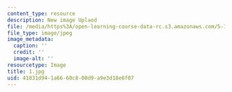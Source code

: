 ```yaml
---
content_type: resource
description: New image Uplaod
file: /media/https%3A/open-learning-course-data-rc.s3.amazonaws.com/5-112-principles-of-chemical-science-fall-2005/41831d941a6660c800d9a9e3d18e6f07_1.jpg
file_type: image/jpeg
image_metadata:
  caption: ''
  credit: ''
  image-alt: ''
resourcetype: Image
title: 1.jpg
uid: 41831d94-1a66-60c8-00d9-a9e3d18e6f07
---
```

